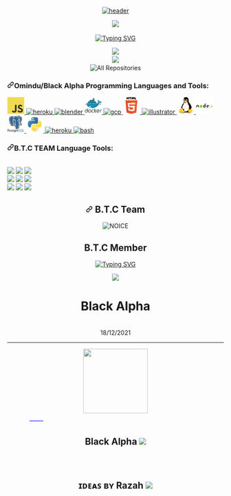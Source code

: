 <div align="center" dir="auto">
<p dir="auto"><a target="_blank" rel="noopener noreferrer" href="https://capsule-render.vercel.app/api?type=waving&amp;color=random&amp;text=Hi,%20I'm%20Black%20Alpha&amp;desc=Welcome%20To%20My%20Profile&amp;animation=twinkling&amp;fontSize=40&amp;fontAlign=50&amp;fontAlignY=20&amp;descSize=20&amp;descAlign=50&amp;height=180&amp;descAlignY=45"><img src="https://capsule-render.vercel.app/api?type=waving&amp;color=random&amp;text=Hi,%20I'm%20Black%20Alpha&amp;desc=Welcome%20To%20My%20Profile&amp;animation=twinkling&amp;fontSize=40&amp;fontAlign=50&amp;fontAlignY=20&amp;descSize=20&amp;descAlign=50&amp;height=180&amp;descAlignY=45" alt="header" data-canonical-src="https://capsule-render.vercel.app/api?type=waving&amp;color=random&amp;text=Hi,%20I'm%20Black%20Amda&amp;desc=Welcome%20To%20My%20Profile&amp;animation=twinkling&amp;fontSize=40&amp;fontAlign=50&amp;fontAlignY=20&amp;descSize=20&amp;descAlign=50&amp;height=180&amp;descAlignY=45" style="max-width: 100%;"></a></p>
 
 <div align="center" dir="auto">
 <img src="https://github.com/DarkKingbot/vote_poll/blob/main/20211231_181910.jpg" width="300px" style="max-width: 200%;">
 
 <div align="center" dir="auto">
 
[![Typing SVG](https://readme-typing-svg.herokuapp.com?color=%23F7F533&center=true&vCenter=true&multiline=true&width=500&height=150&lines=Black+Tec+%C2%A2%D1%8F%D1%8D%CF%89;w%D1%94+%CE%B1r%D1%94+%CE%B1n%CF%83n%D1%87m%CF%83us.+w%D1%94+%CE%B1r%D1%94+l%D1%94g%C3%AD%CF%83n.;+w%D1%94+d%CF%83+n%CF%83t+f%CF%83rg%C3%ADv%D1%94%2Cw%D1%94+d%CF%83+n%CF%83t+f%CF%83rg%D1%94t.;%D1%94%D1%85p%D1%94ct+us.+%D3%81%E2%99%86+%E2%9A%92+%E2%98%AC+;(Since+2021+%E0%A5%90))](https://git.io/typing-svg)


<img src="https://img.shields.io/badge/Age-16-yellow" width="50px" style="max-width: 150%;">
<div align="center" dir="auto">

<img src="https://img.shields.io/badge/School-Mo/Nissanka%20National%20School-red" width="200px" style="max-width: 200%;">
 
 <div align="center" dir="auto">
<img alt="All Repositories" title="All Repositories" src="https://camo.githubusercontent.com/67d38e6ee6d50b774cdb3c670f8007932dc75d0c56f2806cdf008736b5123ff2/68747470733a2f2f637573746f6d2d69636f6e2d6261646765732e6865726f6b756170702e636f6d2f62616467652f2d416c6c2532305265706f732d3239363246463f7374796c653d666f722d7468652d6261646765266c6f676f436f6c6f723d7768697465266c6f676f3d7265706f" data-canonical-src="https://github.com/DarkKingbot?tab=repositories" style="max-width: 100%;">
<div align="center" dir="auto">
 
<h3 align="left" dir="auto"><a id="user-content-languages-and-tools" class="anchor" aria-hidden="true" href="#languages-and-tools"><svg class="octicon octicon-link" viewBox="0 0 16 16" version="1.1" width="16" height="16" aria-hidden="true"><path fill-rule="evenodd" d="M7.775 3.275a.75.75 0 001.06 1.06l1.25-1.25a2 2 0 112.83 2.83l-2.5 2.5a2 2 0 01-2.83 0 .75.75 0 00-1.06 1.06 3.5 3.5 0 004.95 0l2.5-2.5a3.5 3.5 0 00-4.95-4.95l-1.25 1.25zm-4.69 9.64a2 2 0 010-2.83l2.5-2.5a2 2 0 012.83 0 .75.75 0 001.06-1.06 3.5 3.5 0 00-4.95 0l-2.5 2.5a3.5 3.5 0 004.95 4.95l1.25-1.25a.75.75 0 00-1.06-1.06l-1.25 1.25a2 2 0 01-2.83 0z"></path></svg></a>Omindu/Black Alpha Programming Languages and Tools:</h3>
<p align="left" dir="auto"> <a href="https://developer.mozilla.org/en-US/docs/Web/JavaScript" rel="nofollow"> <img src="https://raw.githubusercontent.com/devicons/devicon/master/icons/javascript/javascript-original.svg" alt="javascript" width="40" height="40" style="max-width: 100%;"> </a><a href="https://heroku.com" rel="nofollow"> <img src="https://camo.githubusercontent.com/df12cb598044a3f38efc1f45e3580558c324cf8789b79487125044eeebcc4dee/68747470733a2f2f7777772e766563746f726c6f676f2e7a6f6e652f6c6f676f732f6865726f6b752f6865726f6b752d69636f6e2e737667" alt="heroku" width="40" height="40" data-canonical-src="https://www.vectorlogo.zone/logos/heroku/heroku-icon.svg" style="max-width: 100%;"> </a> <a href="https://www.blender.org/" rel="nofollow"> <img src="https://camo.githubusercontent.com/ce55bee379fa4d1a4e0633e2c8c87347b5699ef68d176faa458a3f1a1ae25454/68747470733a2f2f646f776e6c6f61642e626c656e6465722e6f72672f6272616e64696e672f636f6d6d756e6974792f626c656e6465725f636f6d6d756e6974795f62616467655f77686974652e737667" alt="blender" width="40" height="40" data-canonical-src="https://download.blender.org/branding/community/blender_community_badge_white.svg" style="max-width: 100%;"> </a> <a href="https://www.docker.com/" rel="nofollow"> <img src="https://raw.githubusercontent.com/devicons/devicon/master/icons/docker/docker-original-wordmark.svg" alt="docker" width="40" height="40" style="max-width: 100%;"> </a> <a href="https://cloud.google.com" rel="nofollow"> <img src="https://camo.githubusercontent.com/582944f6627732531ce1a2e20ad43538d1896e16a5f159ea28fd137dbb8e798a/68747470733a2f2f7777772e766563746f726c6f676f2e7a6f6e652f6c6f676f732f676f6f676c655f636c6f75642f676f6f676c655f636c6f75642d69636f6e2e737667" alt="gcp" width="40" height="40" data-canonical-src="https://www.vectorlogo.zone/logos/google_cloud/google_cloud-icon.svg" style="max-width: 100%;"> </a> <a href="https://www.w3.org/html/" rel="nofollow"> <img src="https://raw.githubusercontent.com/devicons/devicon/master/icons/html5/html5-original-wordmark.svg" alt="html5" width="40" height="40" style="max-width: 100%;"> </a> <a href="https://www.adobe.com/in/products/illustrator.html" rel="nofollow"> <img src="https://camo.githubusercontent.com/9e245893108b5ca27e7ac3d4a802d513f657b32aa7b5765bd92df7fb55d0ed54/68747470733a2f2f7777772e766563746f726c6f676f2e7a6f6e652f6c6f676f732f61646f62655f696c6c7573747261746f722f61646f62655f696c6c7573747261746f722d69636f6e2e737667" alt="illustrator" width="40" height="40" data-canonical-src="https://www.vectorlogo.zone/logos/adobe_illustrator/adobe_illustrator-icon.svg" style="max-width: 100%;"> </a> <a href="https://www.linux.org/" rel="nofollow"> <img src="https://raw.githubusercontent.com/devicons/devicon/master/icons/linux/linux-original.svg" alt="linux" width="40" height="40" style="max-width: 100%;"> </a> <a href="https://nodejs.org" rel="nofollow"> <img src="https://raw.githubusercontent.com/devicons/devicon/master/icons/nodejs/nodejs-original-wordmark.svg" alt="nodejs" width="40" height="40" style="max-width: 100%;"> </a> <a href="https://www.postgresql.org" rel="nofollow"> <img src="https://raw.githubusercontent.com/devicons/devicon/master/icons/postgresql/postgresql-original-wordmark.svg" alt="postgresql" width="40" height="40" style="max-width: 100%;"> </a> <a href="https://www.python.org" rel="nofollow"> <img src="https://raw.githubusercontent.com/devicons/devicon/master/icons/python/python-original.svg" alt="python" width="40" height="40" style="max-width: 100%;"> </a><a href="https://replit.com/~" rel="nofollow"> <img src="https://camo.githubusercontent.com/9f81a60ee14b20f2153fcb1e79316aa1b7bc92e388021ac13224271c4a5e6be9/68747470733a2f2f7777772e766563746f726c6f676f2e7a6f6e652f6c6f676f732f7265706c69742f7265706c69742d617232312e737667" alt="heroku" data-canonical-src="https://www.vectorlogo.zone/logos/replit/replit-ar21.svg" style="max-width: 100%;"> </a> <a href="https://www.gnu.org/software/bash/" rel="nofollow"> <img src="https://camo.githubusercontent.com/bbb327d6ba7708520eaafd13396fed64d73bf5df5c4cdd0ba03cf0843f7a9340/68747470733a2f2f7777772e766563746f726c6f676f2e7a6f6e652f6c6f676f732f676e755f626173682f676e755f626173682d69636f6e2e737667" alt="bash" width="40" height="40" data-canonical-src="https://www.vectorlogo.zone/logos/gnu_bash/gnu_bash-icon.svg" style="max-width: 100%;"> </a> </p>
<h3 align="left" dir="auto"><a id="user-content-languages-and-tools" class="anchor" aria-hidden="true" href="#languages-and-tools"><svg class="octicon octicon-link" viewBox="0 0 16 16" version="1.1" width="16" height="16" aria-hidden="true"><path fill-rule="evenodd" d="M7.775 3.275a.75.75 0 001.06 1.06l1.25-1.25a2 2 0 112.83 2.83l-2.5 2.5a2 2 0 01-2.83 0 .75.75 0 00-1.06 1.06 3.5 3.5 0 004.95 0l2.5-2.5a3.5 3.5 0 00-4.95-4.95l-1.25 1.25zm-4.69 9.64a2 2 0 010-2.83l2.5-2.5a2 2 0 012.83 0 .75.75 0 001.06-1.06 3.5 3.5 0 00-4.95 0l-2.5 2.5a3.5 3.5 0 004.95 4.95l1.25-1.25a.75.75 0 00-1.06-1.06l-1.25 1.25a2 2 0 01-2.83 0z"></path></svg></a>B.T.C TEAM Language Tools:</h3>
<p align="left" dir="auto">
  <br>
  <code><a target="_blank" rel="noopener noreferrer" href="https://camo.githubusercontent.com/ec327d2d01ade7c9986c28f1bb1c76681e65cc16e5fdfd24ac3aaf0b6a68d700/68747470733a2f2f7777772e766563746f726c6f676f2e7a6f6e652f6c6f676f732f6a736f6e2f6a736f6e2d617232312e737667"><img width="10%" src="https://camo.githubusercontent.com/ec327d2d01ade7c9986c28f1bb1c76681e65cc16e5fdfd24ac3aaf0b6a68d700/68747470733a2f2f7777772e766563746f726c6f676f2e7a6f6e652f6c6f676f732f6a736f6e2f6a736f6e2d617232312e737667" data-canonical-src="https://www.vectorlogo.zone/logos/json/json-ar21.svg" style="max-width: 100%;"></a></code>
  <code><a target="_blank" rel="noopener noreferrer" href="https://camo.githubusercontent.com/6dab63ba91f8aaf9245d806ea2dc6aa3d6eb6a5b1c79fd6f57fba3ededfc605d/68747470733a2f2f7777772e766563746f726c6f676f2e7a6f6e652f6c6f676f732f6769742d73636d2f6769742d73636d2d617232312e737667"><img width="10%" src="https://camo.githubusercontent.com/6dab63ba91f8aaf9245d806ea2dc6aa3d6eb6a5b1c79fd6f57fba3ededfc605d/68747470733a2f2f7777772e766563746f726c6f676f2e7a6f6e652f6c6f676f732f6769742d73636d2f6769742d73636d2d617232312e737667" data-canonical-src="https://www.vectorlogo.zone/logos/git-scm/git-scm-ar21.svg" style="max-width: 100%;"></a></code>
  <code><a target="_blank" rel="noopener noreferrer" href="https://camo.githubusercontent.com/0a719c24a5eb8062d68bdabbd7306a0dcab0b0ce7093a8550870497456863ec9/68747470733a2f2f7777772e766563746f726c6f676f2e7a6f6e652f6c6f676f732f707974686f6e2f707974686f6e2d617232312e737667"><img width="10%" src="https://camo.githubusercontent.com/0a719c24a5eb8062d68bdabbd7306a0dcab0b0ce7093a8550870497456863ec9/68747470733a2f2f7777772e766563746f726c6f676f2e7a6f6e652f6c6f676f732f707974686f6e2f707974686f6e2d617232312e737667" data-canonical-src="https://www.vectorlogo.zone/logos/python/python-ar21.svg" style="max-width: 100%;"></a></code>
  <br>
  <code><a target="_blank" rel="noopener noreferrer" href="https://camo.githubusercontent.com/19ab6bd09ac44d51db909362f5b77c47ab5679fda118a0bb5bfccf72cfc2a0d1/68747470733a2f2f7777772e766563746f726c6f676f2e7a6f6e652f6c6f676f732f6d7973716c2f6d7973716c2d617232312e737667"><img width="10%" src="https://camo.githubusercontent.com/19ab6bd09ac44d51db909362f5b77c47ab5679fda118a0bb5bfccf72cfc2a0d1/68747470733a2f2f7777772e766563746f726c6f676f2e7a6f6e652f6c6f676f732f6d7973716c2f6d7973716c2d617232312e737667" data-canonical-src="https://www.vectorlogo.zone/logos/mysql/mysql-ar21.svg" style="max-width: 100%;"></a></code>
  <code><a target="_blank" rel="noopener noreferrer" href="https://camo.githubusercontent.com/67d77a6cc905b5aab8df285b62d4b406bbd6e45db3197b96bec035fb21a2b89c/68747470733a2f2f7777772e766563746f726c6f676f2e7a6f6e652f6c6f676f732f73716c6974652f73716c6974652d617232312e737667"><img width="10%" src="https://camo.githubusercontent.com/67d77a6cc905b5aab8df285b62d4b406bbd6e45db3197b96bec035fb21a2b89c/68747470733a2f2f7777772e766563746f726c6f676f2e7a6f6e652f6c6f676f732f73716c6974652f73716c6974652d617232312e737667" data-canonical-src="https://www.vectorlogo.zone/logos/sqlite/sqlite-ar21.svg" style="max-width: 100%;"></a></code>
  <code><a target="_blank" rel="noopener noreferrer" href="https://camo.githubusercontent.com/327eb32fd6830a169ec288f9caf1fe010c5ab5c437f894695ac478cccdd9c189/68747470733a2f2f7777772e766563746f726c6f676f2e7a6f6e652f6c6f676f732f66697265626173652f66697265626173652d617232312e737667"><img width="10%" src="https://camo.githubusercontent.com/327eb32fd6830a169ec288f9caf1fe010c5ab5c437f894695ac478cccdd9c189/68747470733a2f2f7777772e766563746f726c6f676f2e7a6f6e652f6c6f676f732f66697265626173652f66697265626173652d617232312e737667" data-canonical-src="https://www.vectorlogo.zone/logos/firebase/firebase-ar21.svg" style="max-width: 100%;"></a></code>
  <br>
  <code><a target="_blank" rel="noopener noreferrer" href="https://camo.githubusercontent.com/ac7ca48827aef70b332b0520d213fe6f4468b2db7d37d98d4287f215a4382ba9/68747470733a2f2f7777772e766563746f726c6f676f2e7a6f6e652f6c6f676f732f77335f68746d6c352f77335f68746d6c352d617232312e737667"><img width="10%" src="https://camo.githubusercontent.com/ac7ca48827aef70b332b0520d213fe6f4468b2db7d37d98d4287f215a4382ba9/68747470733a2f2f7777772e766563746f726c6f676f2e7a6f6e652f6c6f676f732f77335f68746d6c352f77335f68746d6c352d617232312e737667" data-canonical-src="https://www.vectorlogo.zone/logos/w3_html5/w3_html5-ar21.svg" style="max-width: 100%;"></a></code>
  <code><a target="_blank" rel="noopener noreferrer" href="https://camo.githubusercontent.com/357f19138a1a4569442d4f95103b5abf8902eae05651a3e39aa7168278e9ca1b/68747470733a2f2f7777772e766563746f726c6f676f2e7a6f6e652f6c6f676f732f6769746875622f6769746875622d617232312e737667"><img width="10%" src="https://camo.githubusercontent.com/357f19138a1a4569442d4f95103b5abf8902eae05651a3e39aa7168278e9ca1b/68747470733a2f2f7777772e766563746f726c6f676f2e7a6f6e652f6c6f676f732f6769746875622f6769746875622d617232312e737667" data-canonical-src="https://www.vectorlogo.zone/logos/github/github-ar21.svg" style="max-width: 100%;"></a></code>
  <code><a target="_blank" rel="noopener noreferrer" href="https://camo.githubusercontent.com/1103b2302f784a1e3b63cea0d3c22d0657054362049677265d167e01e828805c/68747470733a2f2f7777772e766563746f726c6f676f2e7a6f6e652f6c6f676f732f6769746c61622f6769746c61622d617232312e737667"><img width="10%" src="https://camo.githubusercontent.com/1103b2302f784a1e3b63cea0d3c22d0657054362049677265d167e01e828805c/68747470733a2f2f7777772e766563746f726c6f676f2e7a6f6e652f6c6f676f732f6769746c61622f6769746c61622d617232312e737667" data-canonical-src="https://www.vectorlogo.zone/logos/gitlab/gitlab-ar21.svg" style="max-width: 100%;"></a></code>
  <br>
</p>

<h2 dir="auto"><a id="user-content--spotify-playing" class="anchor" aria-hidden="true" href="#-spotify-playing"><svg class="octicon octicon-link" viewBox="0 0 16 16" version="1.1" width="16" height="16" aria-hidden="true"><path fill-rule="evenodd" d="M7.775 3.275a.75.75 0 001.06 1.06l1.25-1.25a2 2 0 112.83 2.83l-2.5 2.5a2 2 0 01-2.83 0 .75.75 0 00-1.06 1.06 3.5 3.5 0 004.95 0l2.5-2.5a3.5 3.5 0 00-4.95-4.95l-1.25 1.25zm-4.69 9.64a2 2 0 010-2.83l2.5-2.5a2 2 0 012.83 0 .75.75 0 001.06-1.06 3.5 3.5 0 00-4.95 0l-2.5 2.5a3.5 3.5 0 004.95 4.95l1.25-1.25a.75.75 0 00-1.06-1.06l-1.25 1.25a2 2 0 01-2.83 0z"></path></svg></a><g-emoji class="g-emoji" alias="headphones" fallback-src="https://github.githubassets.com/images/icons/emoji/unicode/1f3a7.png"🖥️</g-emoji> B.T.C Team </h2>

 <div align="center" dir="auto">
 

<img src="https://camo.githubusercontent.com/77c7a9857ff8281f486f4b6932d631b2f705898f826fd870e734bfcc4dd0d9d8/68747470733a2f2f6769746875622d726561646d652d73746174732e76657263656c2e6170702f6170692f746f702d6c616e67732f3f757365726e616d653d5576696e647542726f267468656d653d6461726b2673686f775f69636f6e733d74727565" alt="NOICE" data-canonical-src="https://github-readme-stats.vercel.app/api/top-langs/?username=UvinduBro&amp;theme=dark&amp;show_icons=true" style="max-width: 95%;">

<h2>B.T.C Member</h2>

[![Typing SVG](https://readme-typing-svg.herokuapp.com?color=%23F77676&center=true&vCenter=true&multiline=true&width=500&height=135&lines=Black+Alpha;Razah;Mr.Kaviya;Damith;Dinuja)](https://git.io/typing-svg)

   <img src= "https://camo.githubusercontent.com/71b837571c48af3aa60a73dbc9d5936aa359d78efbfa8a6743cbbbc16b80ef4d/68747470733a2f2f63646e2e646973636f72646170702e636f6d2f6174746163686d656e74732f3830353930323039333930363630383138362f3830353931333937323533353539303932322f74656e6f722e676966"/>
    <div class="container">
        <h1 class="glow">Black Alpha </h1>
        <br>
        18/12/2021
		<hr/>
<center><img src="https://avatars.githubusercontent.com/u/93399269?v=4" height="150" width="150"></height></center>		
		<marquee behavior="scroll" direction="right" scrollamount="107" scrolldelay="4" width="100%"> <font color="blue">_____</font></marquee></b>
        <h2><point class="point"></point>     Black Alpha
      <img src= "https://camo.githubusercontent.com/71b837571c48af3aa60a73dbc9d5936aa359d78efbfa8a6743cbbbc16b80ef4d/68747470733a2f2f63646e2e646973636f72646170702e636f6d2f6174746163686d656e74732f3830353930323039333930363630383138362f3830353931333937323533353539303932322f74656e6f722e676966"/><br/>    
            <br>
            <point class="point"></point>    
            <br>
            <point class="point"></point>      
            <br>
            <point class="point"> </point>     ɪᴅᴇᴀꜱ ʙʏ Razah
            <img src= "https://camo.githubusercontent.com/71b837571c48af3aa60a73dbc9d5936aa359d78efbfa8a6743cbbbc16b80ef4d/68747470733a2f2f63646e2e646973636f72646170702e636f6d2f6174746163686d656e74732f3830353930323039333930363630383138362f3830353931333937323533353539303932322f74656e6f722e676966"/><br/>   
            <br>
            <point class="point"></point> 
            <br></h2>

     
       
					
                                     
                        
                        
                  
    
